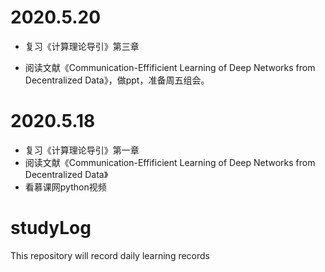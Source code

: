 # 2020.5.20

- 复习《计算理论导引》第三章

- 阅读文献《Communication-Effificient Learning of Deep Networks from Decentralized Data》，做ppt，准备周五组会。

  

# 2020.5.18

* 复习《计算理论导引》第一章
* 阅读文献《Communication-Effificient Learning of Deep Networks from Decentralized Data》
* 看慕课网python视频



# studyLog

This repository will record daily learning records
